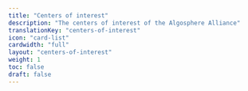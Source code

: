 ```yaml
---
title: "Centers of interest"
description: "The centers of interest of the Algosphere Alliance"
translationKey: "centers-of-interest"
icon: "card-list"
cardwidth: "full"
layout: "centers-of-interest"
weight: 1
toc: false
draft: false
---
```

